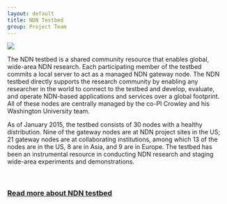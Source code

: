 ```yaml
---
layout: default
title: NDN Testbed
group: Project Team
---
```


<img src="{{ site.baseurl }}/assets/img/testbed.png" class="col-md-6 pull-right" style="max-width:150%" />

The NDN testbed is a shared community resource that enables global, wide-area NDN research. Each participating member of the testbed commits a local server to act as a managed NDN gateway node. The NDN testbed directly supports the research community by enabling any researcher in the world to connect to the testbed and develop, evaluate, and operate NDN-based applications and services over a global footprint. All of these nodes are centrally managed by the co-PI Crowley and his Washington University team.

As of January 2015, the testbed consists of 30 nodes with a healthy distribution. Nine of the gateway nodes are at NDN project sites in the US; 21 gateway nodes are at collaborating institutions, among which 13 of the nodes are in the US, 8 are in Asia, and 9 are in Europe. The testbed has been an instrumental resource in conducting NDN research and staging wide-area experiments and demonstrations.


<br/>
<h3><a href="https://named-data.net/ndn-testbed/">Read more about NDN testbed</a></h3>